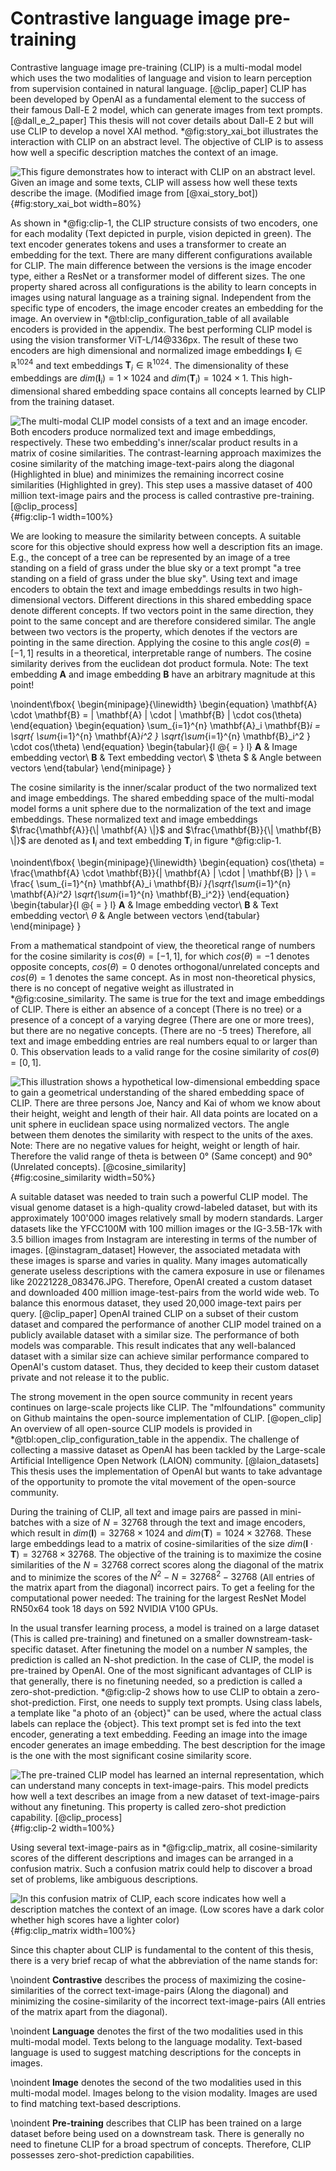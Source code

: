 # Contrastive language image pre-training
<!-- what is clip? what does it do? (High level introduction) -->
Contrastive language image pre-training (CLIP) is a multi-modal model which uses the two modalities of language and vision to learn perception from supervision contained in natural language. [@clip_paper] CLIP has been developed by OpenAI as a fundamental element to the success of their famous Dall-E 2 model, which can generate images from text prompts. [@dall_e_2_paper] This thesis will not cover details about Dall-E 2 but will use CLIP to develop a novel XAI method. \*@fig:story_xai_bot illustrates the interaction with CLIP on an abstract level. The objective of CLIP is to assess how well a specific description matches the context of an image.

![This figure demonstrates how to interact with CLIP on an abstract level. Given an image and some texts, CLIP will assess how well these texts describe the image. (Modified image from [[@xai_story_bot]](#references))](source/figures/story.png "Story XAI-bot"){#fig:story_xai_bot width=80%}

As shown in \*@fig:clip-1, the CLIP structure consists of two encoders, one for each modality (Text depicted in purple, vision depicted in green). The text encoder generates tokens and uses a transformer to create an embedding for the text. There are many different configurations available for CLIP. The main difference between the versions is the image encoder type, either a ResNet or a transformer model of different sizes. The one property shared across all configurations is the ability to learn concepts in images using natural language as a training signal. Independent from the specific type of encoders, the image encoder creates an embedding for the image. An overview in \*@tbl:clip_configuration_table of all available encoders is provided in the appendix. The best performing CLIP model is using the vision transformer ViT-L/14@336px. The result of these two encoders are high dimensional and normalized image embeddings $\mathbf{I}_i \in \mathbb{R}^{1024}$ and text embeddings $\mathbf{T}_i \in \mathbb{R}^{1024}$. The dimensionality of these embeddings are $dim(\mathbf{I}_i) = 1 \times 1024$ and $dim(\mathbf{T}_i) = 1024 \times 1$. This high-dimensional shared embedding space contains all concepts learned by CLIP from the training dataset.

![The multi-modal CLIP model consists of a text and an image encoder. Both encoders produce normalized text and image embeddings, respectively. These two embedding's inner/scalar product results in a matrix of cosine similarities. The contrast-learning approach maximizes the cosine similarity of the matching image-text-pairs along the diagonal (Highlighted in blue) and minimizes the remaining incorrect cosine similarities (Highlighted in grey). This step uses a massive dataset of 400 million text-image pairs and the process is called contrastive pre-training. [[@clip_process]](#references)](source/figures/clip-1.png "CLIP contrastive pre-training"){#fig:clip-1 width=100%}

We are looking to measure the similarity between concepts. A suitable score for this objective should express how well a description fits an image. E.g., the concept of a tree can be represented by an image of a tree standing on a field of grass under the blue sky or a text prompt "a tree standing on a field of grass under the blue sky". Using text and image encoders to obtain the text and image embeddings results in two high-dimensional vectors. Different directions in this shared embedding space denote different concepts. If two vectors point in the same direction, they point to the same concept and are therefore considered similar. The angle between two vectors is the property, which denotes if the vectors are pointing in the same direction. Applying the cosine to this angle $cos(\theta) = [-1, 1]$ results in a theoretical, interpretable range of numbers. The cosine similarity derives from the euclidean dot product formula. Note: The text embedding $\mathbf{A}$ and image embedding $\mathbf{B}$ have an arbitrary magnitude at this point!

\noindent\fbox{
    \begin{minipage}{\linewidth}
        \begin{equation}
            \mathbf{A} \cdot \mathbf{B} = \| \mathbf{A} \| \cdot \| \mathbf{B} \| \cdot cos(\theta)
        \end{equation}
        \begin{equation}
            \sum_{i=1}^{n} \mathbf{A}_i \mathbf{B}_i = \sqrt{ \sum_{i=1}^{n} \mathbf{A}_i^2 } \sqrt{\sum_{i=1}^{n} \mathbf{B}_i^2 } \cdot cos(\theta)
        \end{equation}
        \begin{tabular}{l @{ $=$ } l}
            $\mathbf{A}$ & Image embedding vector\\
            $\mathbf{B}$ & Text embedding vector\\
            $ \theta $ & Angle between vectors
        \end{tabular}
    \end{minipage}
}

The cosine similarity is the inner/scalar product of the two normalized text and image embeddings. The shared embedding space of the multi-modal model forms a unit sphere due to the normalization of the text and image embeddings. These normalized text and image embeddings $\frac{\mathbf{A}}{\| \mathbf{A} \|}$ and $\frac{\mathbf{B}}{\| \mathbf{B} \|}$ are denoted as $\mathbf{I}_i$ and text embedding $\mathbf{T}_i$ in figure \*@fig:clip-1.

\noindent\fbox{
    \begin{minipage}{\linewidth}
        \begin{equation}
            cos(\theta) = \frac{\mathbf{A} \cdot \mathbf{B}}{\| \mathbf{A} \| \cdot \| \mathbf{B} \|} \\
            = \frac{ \sum_{i=1}^{n} \mathbf{A}_i \mathbf{B}_i }{\sqrt{\sum_{i=1}^{n} \mathbf{A}_i^2} \sqrt{\sum_{i=1}^{n} \mathbf{B}_i^2}}
        \end{equation}
        \begin{tabular}{l @{ $=$ } l}
            $\mathbf{A}$ & Image embedding vector\\
            $\mathbf{B}$ & Text embedding vector\\
            $\theta$ & Angle between vectors
        \end{tabular}
    \end{minipage}
}

From a mathematical standpoint of view, the theoretical range of numbers for the cosine similarity is $cos(\theta) = [-1, 1]$, for which $cos(\theta) = -1$ denotes opposite concepts, $cos(\theta) = 0$ denotes orthogonal/unrelated concepts and $cos(\theta) = 1$ denotes the same concept. As in most non-theoretical physics, there is no concept of negative weight as illustrated in \*@fig:cosine_similarity. The same is true for the text and image embeddings of CLIP. There is either an absence of a concept (There is no tree) or a presence of a concept of a varying degree (There are one or more trees), but there are no negative concepts. (There are no -5 trees) Therefore, all text and image embedding entries are real numbers equal to or larger than 0. This observation leads to a valid range for the cosine similarity of $cos(\theta) = [0, 1]$.

![This illustration shows a hypothetical low-dimensional embedding space to gain a geometrical understanding of the shared embedding space of CLIP. There are three persons Joe, Nancy and Kai of whom we know about their height, weight and length of their hair. All data points are located on a unit sphere in euclidean space using normalized vectors. The angle between them denotes the similarity with respect to the units of the axes. Note: There are no negative values for height, weight or length of hair. Therefore the valid range of theta is between 0° (Same concept) and 90° (Unrelated concepts). [[@cosine_similarity]](#references)](source/figures/cosine_similarity.png "Cosine similarity"){#fig:cosine_similarity width=50%}

<!-- Explain CLIP dataset -->
A suitable dataset was needed to train such a powerful CLIP model. The visual genome dataset is a high-quality crowd-labeled dataset, but with its approximately 100'000 images relatively small by modern standards. Larger datasets like the YFCC100M with 100 million images or the IG-3.5B-17k with 3.5 billion images from Instagram are interesting in terms of the number of images. [@instagram_dataset] However, the associated metadata with these images is sparse and varies in quality. Many images automatically generate useless descriptions with the camera exposure in use or filenames like 20221228_083476.JPG. Therefore, OpenAI created a custom dataset and downloaded 400 million image-test-pairs from the world wide web. To balance this enormous dataset, they used 20,000 image-text pairs per query. [@clip_paper] OpenAI trained CLIP on a subset of their custom dataset and compared the performance of another CLIP model trained on a publicly available dataset with a similar size. The performance of both models was comparable. This result indicates that any well-balanced dataset with a similar size can achieve similar performance compared to OpenAI's custom dataset. Thus, they decided to keep their custom dataset private and not release it to the public.

<!-- Explain open-CLIP and LAION datasets -->
The strong movement in the open source community in recent years continues on large-scale projects like CLIP. The "mlfoundations" community on Github maintains the open-source implementation of CLIP. [@open_clip] An overview of all open-source CLIP models is provided in \*@tbl:open_clip_configuration_table in the appendix. The challenge of collecting a massive dataset as OpenAI has been tackled by the Large-scale Artificial Intelligence Open Network (LAION) community. [@laion_datasets] This thesis uses the implementation of OpenAI but wants to take advantage of the opportunity to promote the vital movement of the open-source community.

<!-- Explain training -->
During the training of CLIP, all text and image pairs are passed in mini-batches with a size of $N = 32768$ through the text and image encoders, which result in $dim(\mathbf{I}) = 32768 \times 1024$ and $dim(\mathbf{T}) = 1024 \times 32768$. These large embeddings lead to a matrix of cosine-similarities of the size $dim(\mathbf{I} \cdot \mathbf{T}) = 32768 \times 32768$. The objective of the training is to maximize the cosine similarities of the $N = 32768$ correct scores along the diagonal of the matrix and to minimize the scores of the $N^{2} - N = 32768^{2} - 32768$ (All entries of the matrix apart from the diagonal) incorrect pairs. To get a feeling for the computational power needed: The training for the largest ResNet Model RN50x64 took 18 days on 592 NVIDIA V100 GPUs.

<!-- Explain zero-shot capability -->
In the usual transfer learning process, a model is trained on a large dataset (This is called pre-training) and finetuned on a smaller downstream-task-specific dataset. After finetuning the model on a number $N$ samples, the prediction is called an N-shot prediction. In the case of CLIP, the model is pre-trained by OpenAI. One of the most significant advantages of CLIP is that generally, there is no finetuning needed, so a prediction is called a zero-shot-prediction. \*@fig:clip-2 shows how to use CLIP to obtain a zero-shot-prediction. First, one needs to supply text prompts. Using class labels, a template like "a photo of an {object}" can be used, where the actual class labels can replace the {object}. This text prompt set is fed into the text encoder, generating a text embedding. Feeding an image into the image encoder generates an image embedding. The best description for the image is the one with the most significant cosine similarity score.

![The pre-trained CLIP model has learned an internal representation, which can understand many concepts in text-image-pairs. This model predicts how well a text describes an image from a new dataset of text-image-pairs without any finetuning. This property is called zero-shot prediction capability. [[@clip_process]](#references)](source/figures/clip-2.png "CLIP zero-shot prediction"){#fig:clip-2 width=100%}

Using several text-image-pairs as in \*@fig:clip_matrix, all cosine-similarity scores of the different descriptions and images can be arranged in a confusion matrix. Such a confusion matrix could help to discover a broad set of problems, like ambiguous descriptions.

![In this confusion matrix of CLIP, each score indicates how well a description matches the context of an image. (Low scores have a dark color whether high scores have a lighter color)](source/figures/clip_matrix.png "Clip matrix"){#fig:clip_matrix width=100%}

Since this chapter about CLIP is fundamental to the content of this thesis, there is a very brief recap of what the abbreviation of the name stands for:

\noindent
**Contrastive** describes the process of maximizing the cosine-similarities of the correct text-image-pairs (Along the diagonal) and minimizing the cosine-similarity of the incorrect text-image-pairs (All entries of the matrix apart from the diagonal).

\noindent
**Language** denotes the first of the two modalities used in this multi-modal model. Texts belong to the language modality. Text-based language is used to suggest matching descriptions for the concepts in images. 

\noindent
**Image** denotes the second of the two modalities used in this multi-modal model. Images belong to the vision modality. Images are used to find matching text-based descriptions.

\noindent
**Pre-training** describes that CLIP has been trained on a large dataset before being used on a downstream task. There is generally no need to finetune CLIP for a broad spectrum of concepts. Therefore, CLIP possesses zero-shot-prediction capabilities.
